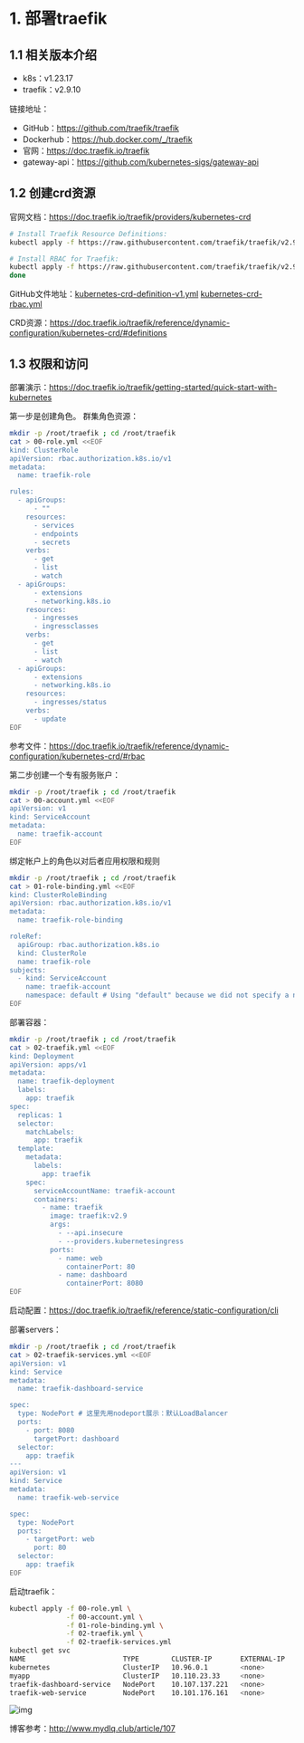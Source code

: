 # 1. 部署traefik

## 1.1 相关版本介绍

- k8s：v1.23.17
- traefik：v2.9.10

链接地址：

- GitHub：https://github.com/traefik/traefik
- Dockerhub：https://hub.docker.com/_/traefik
- 官网：https://doc.traefik.io/traefik
- gateway-api：https://github.com/kubernetes-sigs/gateway-api

## 1.2 创建crd资源

官网文档：https://doc.traefik.io/traefik/providers/kubernetes-crd

```bash
# Install Traefik Resource Definitions:
kubectl apply -f https://raw.githubusercontent.com/traefik/traefik/v2.9/docs/content/reference/dynamic-configuration/kubernetes-crd-definition-v1.yml

# Install RBAC for Traefik:
kubectl apply -f https://raw.githubusercontent.com/traefik/traefik/v2.9/docs/content/reference/dynamic-configuration/kubernetes-crd-rbac.yml
done
```

GitHub文件地址：[kubernetes-crd-definition-v1.yml](https://github.com/traefik/traefik/blob/v2.9.10/docs/content/reference/dynamic-configuration/kubernetes-crd-definition-v1.yml) [kubernetes-crd-rbac.yml](https://github.com/traefik/traefik/blob/v2.9.10/docs/content/reference/dynamic-configuration/kubernetes-crd-rbac.yml)

CRD资源：https://doc.traefik.io/traefik/reference/dynamic-configuration/kubernetes-crd/#definitions

## 1.3 权限和访问

部署演示：https://doc.traefik.io/traefik/getting-started/quick-start-with-kubernetes

第一步是创建角色。 群集角色资源：

```bash
mkdir -p /root/traefik ; cd /root/traefik
cat > 00-role.yml <<EOF
kind: ClusterRole
apiVersion: rbac.authorization.k8s.io/v1
metadata:
  name: traefik-role

rules:
  - apiGroups:
      - ""
    resources:
      - services
      - endpoints
      - secrets
    verbs:
      - get
      - list
      - watch
  - apiGroups:
      - extensions
      - networking.k8s.io
    resources:
      - ingresses
      - ingressclasses
    verbs:
      - get
      - list
      - watch
  - apiGroups:
      - extensions
      - networking.k8s.io
    resources:
      - ingresses/status
    verbs:
      - update
EOF
```

参考文件：https://doc.traefik.io/traefik/reference/dynamic-configuration/kubernetes-crd/#rbac

第二步创建一个专有服务账户：

```bash
mkdir -p /root/traefik ; cd /root/traefik
cat > 00-account.yml <<EOF
apiVersion: v1
kind: ServiceAccount
metadata:
  name: traefik-account
EOF
```

绑定帐户上的角色以对后者应用权限和规则

```bash
mkdir -p /root/traefik ; cd /root/traefik
cat > 01-role-binding.yml <<EOF
kind: ClusterRoleBinding
apiVersion: rbac.authorization.k8s.io/v1
metadata:
  name: traefik-role-binding

roleRef:
  apiGroup: rbac.authorization.k8s.io
  kind: ClusterRole
  name: traefik-role
subjects:
  - kind: ServiceAccount
    name: traefik-account
    namespace: default # Using "default" because we did not specify a namespace when creating the ClusterAccount.
EOF
```

部署容器：

```bash
mkdir -p /root/traefik ; cd /root/traefik
cat > 02-traefik.yml <<EOF
kind: Deployment
apiVersion: apps/v1
metadata:
  name: traefik-deployment
  labels:
    app: traefik
spec:
  replicas: 1
  selector:
    matchLabels:
      app: traefik
  template:
    metadata:
      labels:
        app: traefik
    spec:
      serviceAccountName: traefik-account
      containers:
        - name: traefik
          image: traefik:v2.9
          args:
            - --api.insecure
            - --providers.kubernetesingress
          ports:
            - name: web
              containerPort: 80
            - name: dashboard
              containerPort: 8080
EOF
```

启动配置：https://doc.traefik.io/traefik/reference/static-configuration/cli

部署servers：

```bash
mkdir -p /root/traefik ; cd /root/traefik
cat > 02-traefik-services.yml <<EOF
apiVersion: v1
kind: Service
metadata:
  name: traefik-dashboard-service

spec:
  type: NodePort # 这里先用nodeport展示：默认LoadBalancer
  ports:
    - port: 8080
      targetPort: dashboard
  selector:
    app: traefik
---
apiVersion: v1
kind: Service
metadata:
  name: traefik-web-service

spec:
  type: NodePort
  ports:
    - targetPort: web
      port: 80
  selector:
    app: traefik
EOF
```

启动traefik：

```bash
kubectl apply -f 00-role.yml \
              -f 00-account.yml \
              -f 01-role-binding.yml \
              -f 02-traefik.yml \
              -f 02-traefik-services.yml
kubectl get svc
NAME                        TYPE        CLUSTER-IP       EXTERNAL-IP   PORT(S)          AGE
kubernetes                  ClusterIP   10.96.0.1        <none>        443/TCP          36d
myapp                       ClusterIP   10.110.23.33     <none>        80/TCP           22h
traefik-dashboard-service   NodePort    10.107.137.221   <none>        8080:32584/TCP   41m #访问界面
traefik-web-service         NodePort    10.101.176.161   <none>        80:30511/TCP     41m
```

![img](https://img2023.cnblogs.com/blog/1740081/202304/1740081-20230423132559184-684264492.png)

博客参考：http://www.mydlq.club/article/107